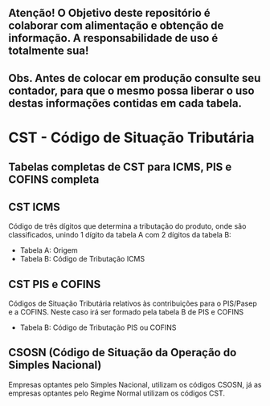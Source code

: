## Atenção! O Objetivo deste repositório é colaborar com alimentação e obtenção de informação. A responsabilidade de uso é totalmente sua!
## Obs. Antes de colocar em produção consulte seu contador, para que o mesmo possa liberar o uso destas informações contidas em cada tabela.



# CST - Código de Situação Tributária
## Tabelas completas de CST para ICMS, PIS e COFINS completa

## CST ICMS
Código de três dígitos que determina a tributação do produto, onde são classificados, unindo 1 dígito da tabela A com 2 dígitos da tabela B:
- Tabela A: Origem
- Tabela B: Código de Tributação ICMS


## CST PIS e COFINS
Códigos de Situação Tributária relativos às contribuições para o PIS/Pasep e a COFINS. Neste caso irá ser formado pela tabela B de PIS e COFINS
- Tabela B: Código de Tributação PIS ou COFINS


## CSOSN (Código de Situação da Operação do Simples Nacional)
Empresas optantes pelo Simples Nacional, utilizam os códigos CSOSN, já as empresas optantes pelo Regime Normal utilizam os códigos CST.